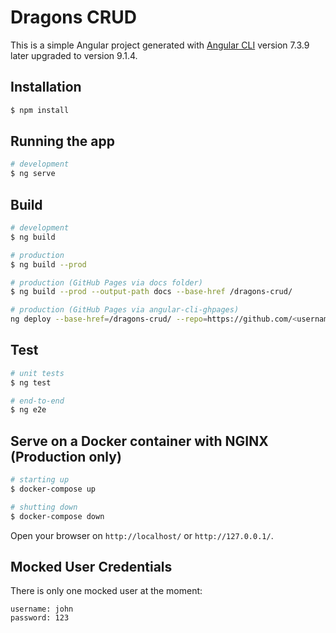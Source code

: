# Dragons CRUD

This is a simple Angular project generated with [Angular CLI](https://github.com/angular/angular-cli) version 7.3.9 later upgraded to version 9.1.4.

## Installation

```bash
$ npm install
```

## Running the app

```bash
# development
$ ng serve

```

## Build

```bash
# development
$ ng build

# production
$ ng build --prod

# production (GitHub Pages via docs folder)
$ ng build --prod --output-path docs --base-href /dragons-crud/

# production (GitHub Pages via angular-cli-ghpages)
ng deploy --base-href=/dragons-crud/ --repo=https://github.com/<username>/<repositoryname>.git --name="Your Git Username" --email=your.mail@example.org
```

## Test

```bash
# unit tests
$ ng test

# end-to-end
$ ng e2e
```

## Serve on a Docker container with NGINX (Production only)

```bash
# starting up
$ docker-compose up

# shutting down
$ docker-compose down
```

Open your browser on `http://localhost/` or `http://127.0.0.1/`.

## Mocked User Credentials

There is only one mocked user at the moment:

```
username: john
password: 123
```
